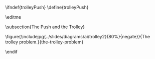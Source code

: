\ifndef{trolleyPush}
\define{trolleyPush}

\editme

\subsection{The Push and the Trolley}

\figure{\includejpg{../slides/diagrams/ai/trolley2}{80%}{negate}}{The trolley problem.}{the-trolley-problem}

\endif
